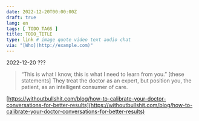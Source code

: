 ```yaml
---
date: 2022-12-20T00:00:00Z
draft: true
lang: en
tags: [ TODO_TAGS ]
title: TODO_TITLE
type: link # image quote video text audio chat
via: "[Who](http://example.com)"
---
```



2022-12-20 ???


> “This is what I know, this is what I need to learn from you.” [these statements] They treat the doctor as an expert, but position you, the patient, as an intelligent consumer of care.

[https://withoutbullshit.com/blog/how-to-calibrate-your-doctor-conversations-for-better-results](https://withoutbullshit.com/blog/how-to-calibrate-your-doctor-conversations-for-better-results)

